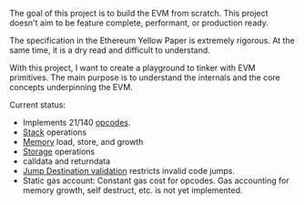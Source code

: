 The goal of this project is to build the EVM from scratch. This project doesn't aim to be feature complete, performant, or production ready.

The specification in the Ethereum Yellow Paper is extremely rigorous. At the same time,  it is a dry read and difficult to understand.

With this project, I want to create a playground to tinker with EVM primitives. The main purpose is to understand the internals and the core concepts underpinning the EVM.

Current status:

- Implements 21/140 [opcodes](https://github.com/avichalp/toy-evm/blob/master/evm/instructions.go#L34-L56).
- [Stack](https://github.com/avichalp/toy-evm/blob/master/evm/stack.go) operations
- [Memory](https://github.com/avichalp/toy-evm/blob/master/evm/memory.go) load, store, and growth
- [Storage](https://github.com/avichalp/toy-evm/blob/master/evm/storage.go) operations
- calldata and returndata
- [Jump Destination validation](https://github.com/avichalp/toy-evm/blob/2ef15a71f8d773ca72f3f68c70ad07a6525117b8/evm/execution.go#L113-L137) restricts invalid code jumps.
- Static gas account: Constant gas cost for opcodes. Gas accounting for memory growth, self destruct,  etc. is not yet implemented.
